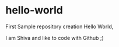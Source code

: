 # hello-world
First Sample repository creation
Hello World,

I am Shiva and like to code with Github ;)
